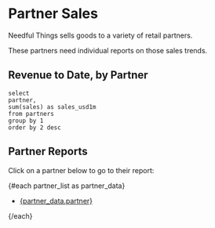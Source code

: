 # Partner Sales

Needful Things sells goods to a variety of retail partners. 

These partners need individual reports on those sales trends.


## Revenue to Date, by Partner

```partner_list
select
partner,
sum(sales) as sales_usd1m
from partners
group by 1
order by 2 desc
```

<BarChart data={partner_list} title='Sales per partner'/>

## Partner Reports

Click on a partner below to go to their report:

{#each partner_list as partner_data}

- [{partner_data.partner}](/partners/{partner_data.partner}/)

{/each}

